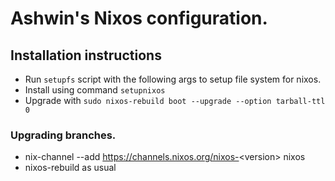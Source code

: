 # Ashwin's Nixos configuration.
## Installation instructions
* Run `setupfs` script with the following args to setup file system for nixos.
* Install using command `setupnixos`
* Upgrade with `sudo nixos-rebuild boot --upgrade --option tarball-ttl 0`
### Upgrading branches.
* nix-channel --add https://channels.nixos.org/nixos-<version\> nixos
* nixos-rebuild as usual
